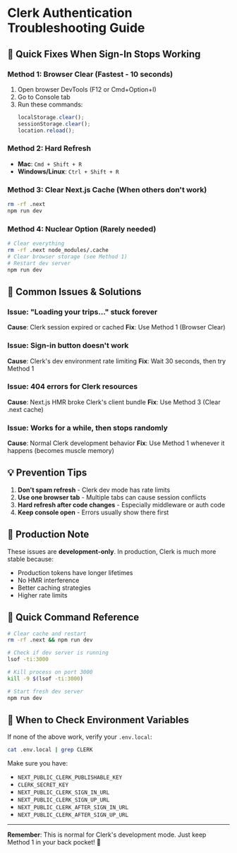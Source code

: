 # Clerk Authentication Troubleshooting Guide

## 🔧 Quick Fixes When Sign-In Stops Working

### Method 1: Browser Clear (Fastest - 10 seconds)
1. Open browser DevTools (F12 or Cmd+Option+I)
2. Go to Console tab
3. Run these commands:
   ```javascript
   localStorage.clear();
   sessionStorage.clear();
   location.reload();
   ```

### Method 2: Hard Refresh
- **Mac**: `Cmd + Shift + R`
- **Windows/Linux**: `Ctrl + Shift + R`

### Method 3: Clear Next.js Cache (When others don't work)
```bash
rm -rf .next
npm run dev
```

### Method 4: Nuclear Option (Rarely needed)
```bash
# Clear everything
rm -rf .next node_modules/.cache
# Clear browser storage (see Method 1)
# Restart dev server
npm run dev
```

## 🐛 Common Issues & Solutions

### Issue: "Loading your trips..." stuck forever
**Cause**: Clerk session expired or cached
**Fix**: Use Method 1 (Browser Clear)

### Issue: Sign-in button doesn't work
**Cause**: Clerk's dev environment rate limiting
**Fix**: Wait 30 seconds, then try Method 1

### Issue: 404 errors for Clerk resources
**Cause**: Next.js HMR broke Clerk's client bundle
**Fix**: Use Method 3 (Clear .next cache)

### Issue: Works for a while, then stops randomly
**Cause**: Normal Clerk development behavior
**Fix**: Use Method 1 whenever it happens (becomes muscle memory)

## 💡 Prevention Tips

1. **Don't spam refresh** - Clerk dev mode has rate limits
2. **Use one browser tab** - Multiple tabs can cause session conflicts
3. **Hard refresh after code changes** - Especially middleware or auth code
4. **Keep console open** - Errors usually show there first

## 🚀 Production Note

These issues are **development-only**. In production, Clerk is much more stable because:
- Production tokens have longer lifetimes
- No HMR interference
- Better caching strategies
- Higher rate limits

## 📝 Quick Command Reference

```bash
# Clear cache and restart
rm -rf .next && npm run dev

# Check if dev server is running
lsof -ti:3000

# Kill process on port 3000
kill -9 $(lsof -ti:3000)

# Start fresh dev server
npm run dev
```

## 🔑 When to Check Environment Variables

If none of the above work, verify your `.env.local`:
```bash
cat .env.local | grep CLERK
```

Make sure you have:
- `NEXT_PUBLIC_CLERK_PUBLISHABLE_KEY`
- `CLERK_SECRET_KEY`
- `NEXT_PUBLIC_CLERK_SIGN_IN_URL`
- `NEXT_PUBLIC_CLERK_SIGN_UP_URL`
- `NEXT_PUBLIC_CLERK_AFTER_SIGN_IN_URL`
- `NEXT_PUBLIC_CLERK_AFTER_SIGN_UP_URL`

---

**Remember**: This is normal for Clerk's development mode. Just keep Method 1 in your back pocket! 🎯

